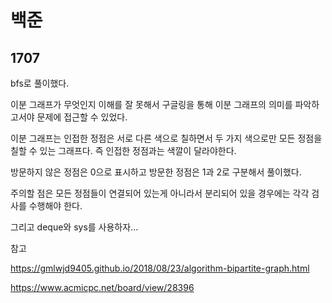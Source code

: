 # 백준

## 1707

bfs로 풀이했다.

이분 그래프가 무엇인지 이해를 잘 못해서 구글링을 통해 이분 그래프의 의미를 파악하고서야 문제에 접근할 수 있었다.

이분 그래프는 인접한 정점은 서로 다른 색으로 칠하면서 두 가지 색으로만 모든 정점을 칠할 수 있는 그래프다. 즉 인접한 정점과는 색깔이 달라야한다.

방문하지 않은 정점은 0으로 표시하고 방문한 정점은 1과 2로 구분해서 풀이했다.

주의할 점은 모든 정점들이 연결되어 있는게 아니라서 분리되어 있을 경우에는 각각 검사를 수행해야 한다.

그리고 deque와 sys를 사용하자...



참고

https://gmlwjd9405.github.io/2018/08/23/algorithm-bipartite-graph.html

https://www.acmicpc.net/board/view/28396